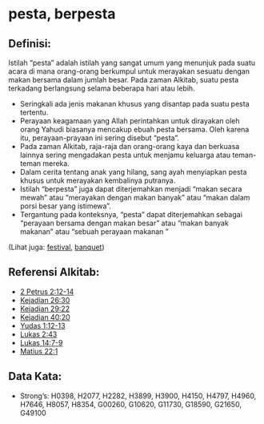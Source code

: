 # pesta, berpesta

## Definisi:

Istilah “pesta” adalah istilah yang sangat umum yang menunjuk pada suatu acara di mana orang-orang berkumpul untuk merayakan sesuatu dengan makan bersama dalam jumlah besar. Pada zaman Alkitab, suatu pesta terkadang berlangsung selama beberapa hari atau lebih.

* Seringkali ada jenis makanan khusus yang disantap pada suatu pesta tertentu.
* Perayaan keagamaan yang Allah perintahkan untuk dirayakan oleh orang Yahudi biasanya mencakup ebuah pesta bersama. Oleh karena itu, perayaan-prayaan ini sering disebut “pesta”.
* Pada zaman Alkitab, raja-raja dan orang-orang kaya dan berkuasa lainnya sering mengadakan pesta untuk menjamu keluarga atau teman-teman mereka.
* Dalam cerita tentang anak yang hilang, sang ayah menyiapkan pesta khusus untuk merayakan kembalinya putranya.
* Istilah “berpesta” juga dapat diterjemahkan menjadi “makan secara mewah” atau “merayakan dengan makan banyak” atau “makan dalam porsi besar yang istimewa”.
* Tergantung pada konteksnya, “pesta” dapat diterjemahkan sebagai “perayaan bersama dengan makan besar” atau “makan banyak makanan” atau “sebuah perayaan makanan ”

(Lihat juga: [festival](../other/festival.md), [banquet](../other/banquet.md))

## Referensi Alkitab:

* [2 Petrus 2:12-14](rc://en/tn/help/2pe/02/12)
* [Kejadian 26:30](rc://en/tn/help/gen/26/30)
* [Kejadian 29:22](rc://en/tn/help/gen/29/22)
* [Kejadian 40:20](rc://en/tn/help/gen/40/20)
* [Yudas 1:12-13](rc://en/tn/help/jud/01/12)
* [Lukas 2:43](rc://en/tn/help/luk/02/43)
* [Lukas 14:7-9](rc://en/tn/help/luk/14/07)
* [Matius 22:1](rc://en/tn/help/mat/22/01)

## Data Kata:

* Strong’s: H0398, H2077, H2282, H3899, H3900, H4150, H4797, H4960, H7646, H8057, H8354, G00260, G10620, G11730, G18590, G21650, G49100
